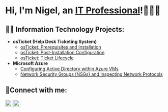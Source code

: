 <h1>Hi, I'm Nigel, an <a href="https://linkedin.com/in/nigelrue">IT Professional</a>!👨🏾‍💻</h1>

<h2>👨‍💻 Information Technology Projects:</h2>

- <b>osTicket (Help Desk Ticketing System)</b>
  - [osTicket: Prerequisites and Installation](https://github.com/nigelrue/osticket-prereqs)
  - [osTicket: Post-Installation Configuration](https://github.com/nigelrue/post-install-config)
  - [osTicket: Ticket Lifecycle](https://github.com/nigelrue/ticket-lifecycle)
- <b>Microsoft Azure</b>
  - [Configuring Active Directory within Azure VMs](https://github.com/nigelrue/configure-ad)
  - [Network Security Groups (NSGs) and Inspecting Network Protocols](https://github.com/nigelrue/azure-network-protocols)

<h2>🤳Connect with me:</h2>

[<img align="left" alt="Nigel | LinkedIn" width="22px" src="https://cdn.jsdelivr.net/npm/simple-icons@v3/icons/linkedin.svg" />][linkedin]
[<img align="left" alt="Nigel | Instagram" width="22px" src="https://cdn.jsdelivr.net/npm/simple-icons@v3/icons/instagram.svg" />][instagram]

[linkedin]: https://linkedin.com/in/nigelrue
[instagram]: https://instagram.com/delaruevisuals
